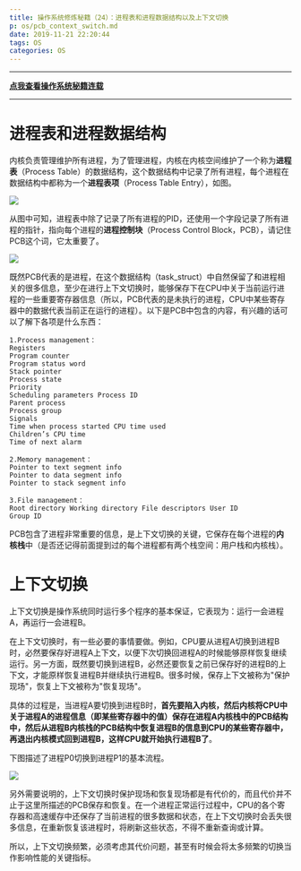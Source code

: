 ```yaml
---
title: 操作系统修炼秘籍（24）：进程表和进程数据结构以及上下文切换
p: os/pcb_context_switch.md
date: 2019-11-21 22:20:44
tags: OS
categories: OS
---
```


-----------

**[点我查看操作系统秘籍连载](https://www.junmajinlong.com/os/index/)**

-----------

# 进程表和进程数据结构

内核负责管理维护所有进程，为了管理进程，内核在内核空间维护了一个称为**进程表**（Process Table）的数据结构，这个数据结构中记录了所有进程，每个进程在数据结构中都称为一个**进程表项**（Process Table Entry），如图。

![](/img/os/733013-20191121224234787-622882346.jpg)


从图中可知，进程表中除了记录了所有进程的PID，还使用一个字段记录了所有进程的指针，指向每个进程的**进程控制块**（Process Control Block，PCB），请记住PCB这个词，它太重要了。

![](/img/os/733013-20191121224332142-507157457.jpg)


既然PCB代表的是进程，在这个数据结构（task_struct）中自然保留了和进程相关的很多信息，至少在进行上下文切换时，能够保存下在CPU中关于当前运行进程的一些重要寄存器信息（所以，PCB代表的是未执行的进程，CPU中某些寄存器中的数据代表当前正在运行的进程）。以下是PCB中包含的内容，有兴趣的话可以了解下各项是什么东西：

```
1.Process management：
Registers
Program counter
Program status word
Stack pointer
Process state
Priority
Scheduling parameters Process ID
Parent process
Process group
Signals
Time when process started CPU time used
Children’s CPU time
Time of next alarm
 
2.Memory management：
Pointer to text segment info 
Pointer to data segment info 
Pointer to stack segment info
 
3.File management：
Root directory Working directory File descriptors User ID
Group ID
```

PCB包含了进程非常重要的信息，是上下文切换的关键，它保存在每个进程的**内核栈**中（是否还记得前面提到过的每个进程都有两个栈空间：用户栈和内核栈）。


# 上下文切换

上下文切换是操作系统同时运行多个程序的基本保证，它表现为：运行一会进程A，再运行一会进程B。

在上下文切换时，有一些必要的事情要做。例如，CPU要从进程A切换到进程B时，必然要保存好进程A上下文，以便下次切换回进程A的时候能够原样恢复继续运行。另一方面，既然要切换到进程B，必然还要恢复之前已保存好的进程B的上下文，才能原样恢复进程B并继续执行进程B。很多时候，保存上下文被称为"保护现场"，恢复上下文被称为"恢复现场"。

具体的过程是，当进程A要切换到进程B时，**首先要陷入内核，然后内核将CPU中关于进程A的进程信息（即某些寄存器中的值）保存在进程A内核栈中的PCB结构中，然后从进程B内核栈的PCB结构中恢复进程B的信息到CPU的某些寄存器中，再退出内核模式回到进程B，这样CPU就开始执行进程B了**。

下图描述了进程P0切换到进程P1的基本流程。

![](/img/os/733013-20200229094017637-56957918.png)

另外需要说明的，上下文切换时保护现场和恢复现场都是有代价的，而且代价并不止于这里所描述的PCB保存和恢复。在一个进程正常运行过程中，CPU的各个寄存器和高速缓存中还保存了当前进程的很多数据和状态，在上下文切换时会丢失很多信息，在重新恢复该进程时，将刷新这些状态，不得不重新查询或计算。

所以，上下文切换频繁，必须考虑其代价问题，甚至有时候会将太多频繁的切换当作影响性能的关键指标。